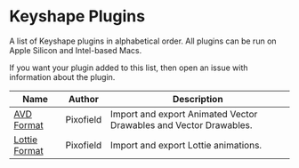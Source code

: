 # Keyshape Plugins

A list of Keyshape plugins in alphabetical order. All plugins can be run on Apple Silicon and
Intel-based Macs.

If you want your plugin added to this list, then open an issue with information about the plugin.

| Name | Author | Description |
|------|--------|-------------|
| [AVD Format](https://github.com/Pixofield/keyshape-avd-format) | Pixofield | Import and export Animated Vector Drawables and Vector Drawables. |
| [Lottie Format](https://github.com/Pixofield/keyshape-lottie-format) | Pixofield | Import and export Lottie animations. |
